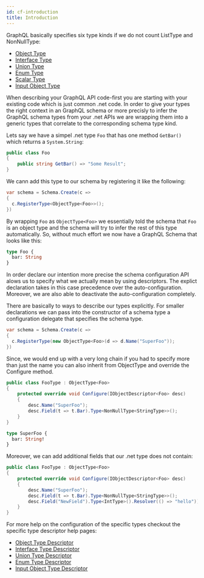 ```yaml
---
id: cf-introduction
title: Introduction
---
```


GraphQL basically specifies six type kinds if we do not count ListType and NonNullType:

- [Object Type](https://graphql.org/learn/schema/#object-types-and-fields)
- [Interface Type](https://graphql.org/learn/schema/#interfaces)
- [Union Type](https://graphql.org/learn/schema/#union-types)
- [Enum Type](https://graphql.org/learn/schema/#enumeration-types)
- [Scalar Type](https://graphql.org/learn/schema/#scalar-types)
- [Input Object Type](https://graphql.org/learn/schema/#input-types)

When describing your GraphQL API code-first you are starting with your existing code which is just common .net code. In order to give your types the right context in an GraphQL schema or more precisly to infer the GraphQL schema types from your .net APIs we are wrapping them into a generic types that correlate to the corresponding schema type kind.

Lets say we have a simpel .net type `Foo` that has one method `GetBar()` which returns a `System.String`:

```csharp
public class Foo
{
    public string GetBar() => "Some Result";
}
```

We cann add this type to our schema by registering it like the following:

```csharp
var schema = Schema.Create(c =>
{
  c.RegisterType<ObjectType<Foo>>();
})
```

By wrapping `Foo` as `ObjectType<Foo>` we essentially told the schema that `Foo` is an object type and the schema will try to infer the rest of this type automatically. So, without much effort we now have a GraphQL Schema that looks like this:

```graphql
type Foo {
  bar: String
}
```

In order declare our intention more precise the schema configuration API alows us to specify what we actually mean by using descriptors. The explict declaration takes in this case precedence over the auto-configuration. Moreover, we are also able to deactivate the auto-configuration completely.

There are basically to ways to describe our types explicitly. For smaller declarations we can pass into the constructor of a schema type a configuration delegate that specifies the schema type.

```csharp
var schema = Schema.Create(c =>
{
  c.RegisterType(new ObjectType<Foo>(d => d.Name("SuperFoo"));
})
```

Since, we would end up with a very long chain if you had to specify more than just the name you can also inherit from ObjectType<Foo> and override the Configure method.

```csharp
public class FooType : ObjectType<Foo>
{
    protected override void Configure(IObjectDescriptor<Foo> desc)
    {
        desc.Name("SuperFoo");
        desc.Field(t => t.Bar).Type<NonNullType<StringType>>();
    }
}
```

```graphql
type SuperFoo {
  bar: String!
}
```

Moreover, we can add additional fields that our .net type does not contain:

```csharp
public class FooType : ObjectType<Foo>
{
    protected override void Configure(IObjectDescriptor<Foo> desc)
    {
        desc.Name("SuperFoo");
        desc.Field(t => t.Bar).Type<NonNullType<StringType>>();
        desc.Field("NewField").Type<IntType>().Resolver(() => "hello"));
    }
}
```

For more help on the configuration of the specific types checkout the specific type descriptor help pages:

- [Object Type Descriptor](cf-object-type.md)
- [Interface Type Descriptor](cf-interface-type.md)
- [Union Type Descriptor](cf-union-type.md)
- [Enum Type Descriptor](cf-enum-type.md)
- [Input Object Type Descriptor](cf-input-object-type.md)
